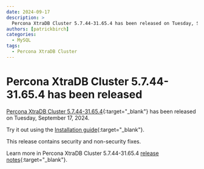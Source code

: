 ```yaml
---
date: 2024-09-17
description: >
  Percona XtraDB Cluster 5.7.44-31.65.4 has been released on Tuesday, September 17, 2024.
authors: [patrickbirch]
categories:
  - MySQL
tags:
  - Percona XtraDB Cluster
---
```


# Percona XtraDB Cluster 5.7.44-31.65.4 has been released

<!-- more -->

[Percona XtraDB Cluster 5.7.44-31.65.4](https://docs.percona.com/percona-xtradb-cluster/5.7/){:target="_blank"} has been released on Tuesday, September 17, 2024.

Try it out using the [Installation guide](https://docs.percona.com/percona-xtradb-cluster/5.7/install/index.html){:target="_blank"}.

This release contains security and non-security fixes.

Learn more in Percona XtraDB Cluster 5.7.44-31.65.4 [release notes](https://docs.percona.com/percona-xtradb-cluster/5.7/release-notes/5.7.44-31.65.4.html){:target="_blank"}.


